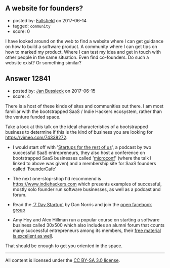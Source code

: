 ## A website for founders?

- posted by: [Fallsfield](https://stackexchange.com/users/11118325/fallsfield) on 2017-06-14
- tagged: `community`
- score: 0

I have looked around on the web to find a website where I can get guidance on how to build a software product. A community where I can get tips on how to marked my product. Where I can test my idea and get in touch with other people in the same situation. Even find co-founders. Do such a website exist? Or something similar?


## Answer 12841

- posted by: [Jan Bussieck](https://stackexchange.com/users/3333987/jan-bussieck) on 2017-06-15
- score: 4

<p>There is a host of these kinds of sites and communities out there. I am most familiar with the bootstrapped SaaS / Indie Hackers ecosystem, rather than the venture funded space.</p>

<p>Take a look at this talk on the ideal characteristics of a bootstrapped business to determine if this is the kind of business you are looking for <a href="https://vimeo.com/74338272" rel="nofollow noreferrer">https://vimeo.com/74338272</a>.</p>

<ul>
<li><p>I would start off with '<a href="http://www.startupsfortherestofus.com/" rel="nofollow noreferrer">Startups for the rest of us</a>', a podcast by two successful SaaS entrepreneurs, they also host a conference on bootstrapped SaaS businesses called '<a href="http://www.microconf.com/" rel="nofollow noreferrer">microconf</a>' (where the talk I linked to above was given) and a membership site for SaaS founders called '<a href="https://www.foundercafe.com/" rel="nofollow noreferrer">FounderCafe</a>'</p></li>
<li><p>The next one-stop-shop I'd recommend is <a href="https://www.indiehackers.com" rel="nofollow noreferrer">https://www.indiehackers.com</a> which presents examples of successful, mostly solo founder run software businesses, as well as a podcast and forum.</p></li>
<li><p>Read the <a href="http://rads.stackoverflow.com/amzn/click/1502472392" rel="nofollow noreferrer">'7 Day Startup'</a> by Dan Norris and join the <a href="https://www.facebook.com/groups/592264044218722/" rel="nofollow noreferrer">open facebook group</a></p></li>
<li><p>Amy Hoy and Alex Hillman run a popular course on starting a software business called 30x500 which also includes an alumni forum that counts many successful entrepreneurs among its members, their <a href="https://stackingthebricks.com/products/" rel="nofollow noreferrer">free material is excellent as well</a>.</p></li>
</ul>

<p>That should be enough to get you oriented in the space.</p>




---

All content is licensed under the [CC BY-SA 3.0 license](https://creativecommons.org/licenses/by-sa/3.0/).
